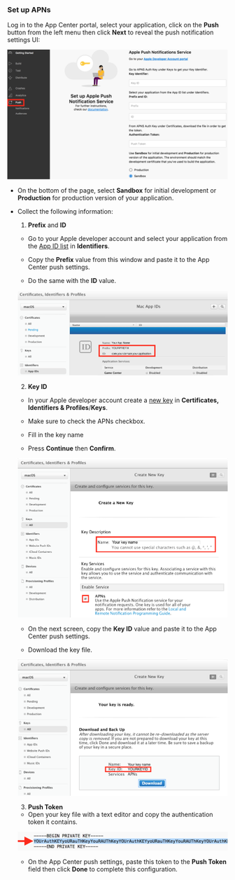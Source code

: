 ### Set up APNs

Log in to the App Center portal, select your application, click on the **Push** button from the left menu then click **Next** to reveal the push notification settings UI:

![app-center-push-settings](images/apple-push-settings-ac-portal.png)

* On the bottom of the page, select **Sandbox** for initial development or **Production** for production version of your application.

* Collect the following information:

  1. **Prefix** and **ID**
   * Go to your Apple developer account and select your application from the [App ID list](https://developer.apple.com/account/mac/identifier/bundle) in **Identifiers**.

    * Copy the **Prefix** value from this window and paste it to the App Center push settings.

    * Do the same with the **ID** value.

    ![apple-dev-center-app-id](images/macos-app-id-apple-portal.png)

  2. **Key ID**
    * In your Apple developer account create a [new key](https://developer.apple.com/account/mac/authkey/create) in **Certificates, Identifiers & Profiles**/**Keys**.

    * Make sure to check the APNs checkbox.

    * Fill in the key name

    * Press **Continue** then **Confirm**.

    ![apple-dev-center-new-auth-key](images/macos-new-auth-key-apple-portal.png)

    * On the next screen, copy the **Key ID** value and paste it to the App Center push settings.

    * Download the key file.

    ![apple-dev-center-confirm-auth-key](images/macos-confirm-auth-key-apple-portal.png)

  3. **Push Token**
    * Open your key file with a text editor and copy the authentication token it contains.

    ![auth-key-file](images/apple-auth-key-file.png)

    * On the App Center push settings, paste this token to the **Push Token** field then click **Done** to complete this configuration.
